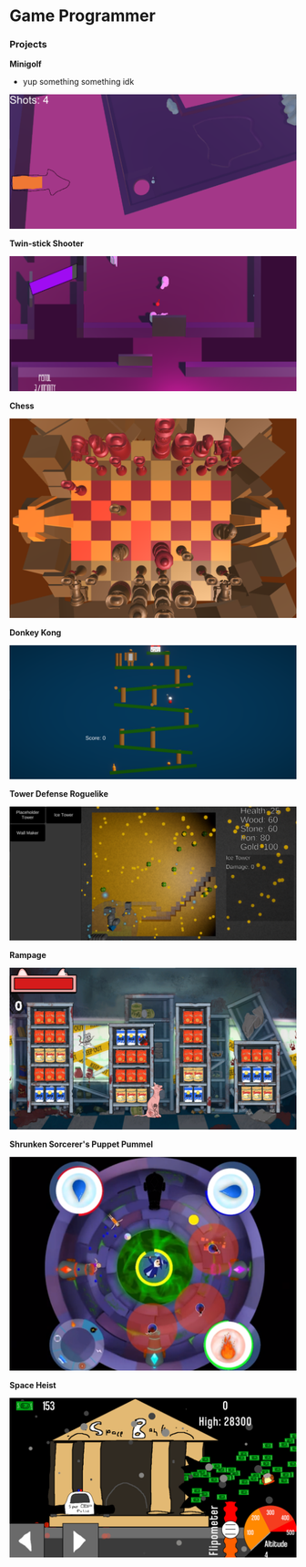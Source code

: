 # Game Programmer

### Projects
**Minigolf**
- yup something something idk

![Minigolf](/assets/img/Minigolf.png)

**Twin-stick Shooter**

![Twin-stick Shooter](/assets/img/Twinstick-Shooter.png)

**Chess**

![Chess](/assets/img/Chess.png)

**Donkey Kong**

![Donkey Kong](/assets/img/DK.png)

**Tower Defense Roguelike**

![TD-Roguelike](/assets/img/TD-Roguelike.png)

**Rampage**

![Rampage](/assets/img/Rampage.png)

**Shrunken Sorcerer's Puppet Pummel**

![SSPP](/assets/img/SSPP.png)

**Space Heist**

![Space-Heist](/assets/img/Space-Heist.png)


